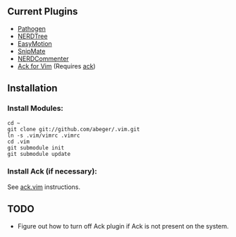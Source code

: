 Current Plugins
---------------

* [Pathogen](https://github.com/tpope/vim-pathogen)
* [NERDTree](https://github.com/scrooloose/nerdtree)
* [EasyMotion](https://github.com/Lokaltog/vim-easymotion)
* [SnipMate](https://github.com/garbas/vim-snipmate)
* [NERDCommenter](https://github.com/scrooloose/nerdcommenter)
* [Ack for Vim](https://github.com/mileszs/ack.vim) (Requires [ack](http://betterthangrep.com))

Installation
------------

### Install Modules:

    cd ~
    git clone git://github.com/abeger/.vim.git
    ln -s .vim/vimrc .vimrc
    cd .vim
    git submodule init
    git submodule update   

### Install Ack (if necessary):
See [ack.vim](https://github.com/mileszs/ack.vim) instructions.

TODO
---

* Figure out how to turn off Ack plugin if Ack is not present on the system.
